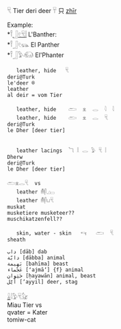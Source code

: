 𓄛 Tier deri deer 𓄜 只 [zhīr](𓊌)  

Example:  
    *𓍋[𓃀](𓃀)[𓏲](𓏲)[𓄛](𓄛)[𓏪](𓏪) L'Banther:  
    *𓍋𓃀𓏲𓃮 El Panther  
    *𓍋𓃀𓅱𓃰 El'Phanter  


```  
   leather, hide   𓄛  
deri@Turk  
le'deer ®  
leather  
al deir = vom Tier  

   leather, hide    𓂧  𓁷  𓂋  𓇋  𓇋  
   leather, hide    𓂧  𓁷  𓂋  𓄛  
deri@Turk  
le Dher [deer tier]  


   leather lacings  𓆓 𓎛 𓂋 𓅱 𓄛 𓏪  
Dherw  
deri@Turk  
le Dher [deer tier]  

𓂧𓁷𓂋𓄛  vs  
   leather 𓄟𓋴𓈎𓊌  
   leather 𓄟𓋴𓂓𓄛  
muskat  
musketiere musketeer??  
muschikatzenfell??  

   skin, water - skin   𓄞   𓂧  𓄛  
sheath  

داب [dāb] dab  
دابّة [dābba] animal  
بَهيمة [bahīma] beast  
عَجْماء [ʻajmāʼ] {f} animal  
حَيَوان [ḥayawān] animal, beast  
أَيَّل [ʼayyil] deer, stag  
```  

[𓏇](𓏇)𓇋𓅱𓄛𓃠  
Miau Tier vs  
qvater = Kater  
tomiw-cat  